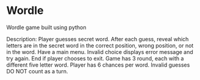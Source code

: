 # Wordle
Wordle game built using python

Description:
    Player guesses secret word.  After each guess, reveal which letters are in
    the secret word in the correct position, wrong position, or not in the word.
    Have a main menu.  Invalid choice displays error message and try again.
    End if player chooses to exit.  Game has 3 round, each with a different
    five letter word. Player has 6 chances per word.  Invalid guesses
    DO NOT count as a turn.
